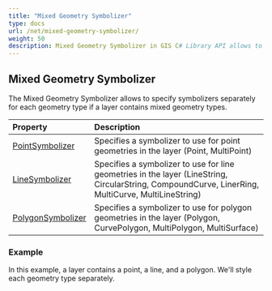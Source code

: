 ```yaml
---
title: "Mixed Geometry Symbolizer"
type: docs
url: /net/mixed-geometry-symbolizer/
weight: 50
description: Mixed Geometry Symbolizer in GIS C# Library API allows to specify symbolizers separately for each geometry type if a layer contains mixed geometry types.
---
```


## **Mixed Geometry Symbolizer**
The Mixed Geometry Symbolizer allows to specify symbolizers separately for each geometry type if a layer contains mixed geometry types.


|**Property**|**Description**|
| :- | :- |
|[PointSymbolizer](https://apireference.aspose.com/gis/net/aspose.gis.rendering.symbolizers/mixedgeometrysymbolizer/properties/pointsymbolizer)|Specifies a symbolizer to use for point geometries in the layer (Point, MultiPoint)|
|[LineSymbolizer](https://apireference.aspose.com/gis/net/aspose.gis.rendering.symbolizers/mixedgeometrysymbolizer/properties/linesymbolizer)|Specifies a symbolizer to use for line geometries in the layer (LineString, CircularString, CompoundCurve, LinerRing, MultiCurve, MultiLineString)|
|[PolygonSymbolizer](https://apireference.aspose.com/gis/net/aspose.gis.rendering.symbolizers/mixedgeometrysymbolizer/properties/polygonsymbolizer)|Specifies a symbolizer to use for polygon geometries in the layer (Polygon, CurvePolygon, MultiPolygon, MultiSurface)|
### **Example**
In this example, a layer contains a point, a line, and a polygon. We'll style each geometry type separately.


